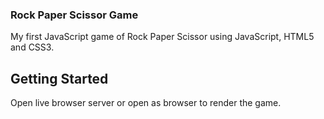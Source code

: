 ### Rock Paper Scissor Game

My first JavaScript game of Rock Paper Scissor using JavaScript, HTML5 and CSS3.

## Getting Started
Open live browser server or open as browser to render the game.

